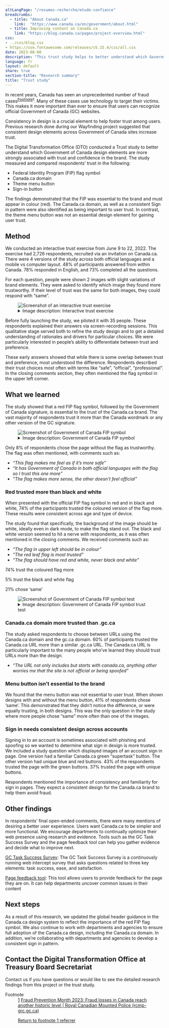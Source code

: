 ```yaml
---
altLangPage: "/resumes-recherche/etude-confiance"
breadcrumbs:
  - title: "About Canada.ca"
    link:  "https://www.canada.ca/en/government/about.html"
  - title: Improving content on Canada.ca
    link: "https://blog.canada.ca/pages/project-overview.html"
css:
- ../css/blog.css
- https://use.fontawesome.com/releases/v5.15.4/css/all.css
date: 2023-08-08
description: "This trust study helps to better understand which Government of Canada design elements are more strongly associated with trust and confidence in the brand"
language: fr
layout: default
share: true
section-title: "Research summary"
title: "Trust study"
---
```


In recent years, Canada has seen an unprecedented number of fraud cases<sup id="fn1-rf"><a class="fn-lnk" href="#fn1-rf"><span class="wb-inv">Footnote</span></a>1</sup>. Many of these cases use technology to target their victims. This makes it more important than ever to ensure that users can recognize official Government of Canada (GC) websites. 

Consistency in design is a crucial element to help foster trust among users. Previous research done during our Wayfinding project suggested that consistent design elements across Government of Canada sites increase trust. 

The Digital Transformation Office (DTO) conducted a Trust study to better understand which Government of Canada design elements are more strongly associated with trust and confidence in the brand. The study measured and compared respondents’ trust in the following:

-  Federal Identity Program (FIP) flag symbol
-  Canada.ca domain
-  Theme menu button 
-  Sign-in button  

The findings demonstrated that the FIP was essential to the brand and must appear in colour (red). The Canada.ca domain, as well as a consistent Sign in pattern were also identified as being important to user trust.  In contrast, the theme menu button was not an essential design element for gaining user trust.

## Method
We conducted an interactive trust exercise from June 9 to 22, 2022. The exercise had 2,726 respondents, recruited via an invitation on Canada.ca. There were 4 versions of the study across both official languages and a mobile vs computer layout. 48% of participants answered from within Canada. 78% responded in English, and 73% completed all the questions.

For each question, people were shown 2 images with slight variations of brand elements. They were asked to identify which image they found more trustworthy. If their level of trust was the same for both images, they could respond with “same”.

<div class="row">
<div class="mrgn-tp-lg mrgn-bttm-md col-md-8">
    <figure class="gc-complex-img" role="group"> <img alt="Screenshot of an interactive trust exercise" src="https://test.canada.ca/experimental/chelsey/research/images/trust-en.png" class="img-responsive">
      <figcaption>
        <details close="">
          <summary>Image description: Interactive trust exercise</summary>
          <p class="mrgn-tp-lg">A sample of the survey experience for respondents using a desktop computer. Two similar Canada.ca webpages are displayed side-by-side. The survey tells the user to click the image that they trust the most as the official Government of Canada website. If they trust them equally, the user is instructed to click ‘same’.</p>
        </details>
      </figcaption>
    </figure>
  </div>
</div>

Before fully launching the study, we piloted it with 35 people. These respondents explained their answers via screen-recording sessions. This qualitative stage served both to refine the study design and to get a detailed understanding of rationales and drivers for particular choices. We were particularly interested in people’s ability to differentiate between trust and preference.

These early answers showed that while there is some overlap between trust and preference, most understood the difference. Respondents described their trust choices most often with terms like “safe”, “official”, “professional”. In the closing comments section, they often mentioned the flag symbol in the upper left corner.

## What we learned
The study showed that a red FIP flag symbol, followed by the Government of Canada signature, is essential to the trust of the Canada.ca brand. The vast majority of respondents trust it more than the Canada wordmark or any other version of the GC signature. 

<div class="row">
<div class="mrgn-tp-lg mrgn-bttm-md col-md-8">
    <figure class="gc-complex-img" role="group"> <img alt="Screenshot of Government of Canada FIP symbol" src="https://test.canada.ca/experimental/chelsey/research/images/fip-en.png" class="img-responsive">
      <figcaption>
        <details close="">
          <summary>Image description: Government of Canada FIP symbol</summary>
          <p class="mrgn-tp-lg">The study found that the version of the FIP that pairs the red flag with black text was the most trusted element.</p>
        </details>
      </figcaption>
    </figure>
  </div>
</div>

Only 8% of respondents chose the page without the flag as trustworthy. The flag was often mentioned, with comments such as: 

-  _“This flag makes me feel as if it’s more safe”_
-  _“It has Government of Canada in both official languages with the flag so I trust this one more”_
-  _“The flag makes more sense, the other doesn’t feel official”_

### Red trusted more than black and white
When presented with the official FIP flag symbol in red and in black and white, 74% of the participants trusted the coloured version of the flag more. These results were consistent across age and type of device.

The study found that specifically, the background of the image should be white, ideally even in dark mode, to make the flag stand out. The black and white version seemed to hit a nerve with respondents, as it was often mentioned in the closing comments. We received comments such as:

-  _“The flag in upper left should be in colour”_
-  _“The red leaf flag is most trusted”_
-  _“The flag should have red and white, never black and white”_

74% trust the coloured flag more

5% trust the black and white flag

21% chose ‘same’

<div class="row">
<div class="mrgn-tp-lg mrgn-bttm-md col-md-8">
    <figure class="gc-complex-img" role="group"> <img alt="Screenshot of Government of Canada FIP symbol test" src="https://test.canada.ca/experimental/chelsey/research/images/ydg-en.png" class="img-responsive">
      <figcaption>
        <details close="">
          <summary>Image description: Government of Canada FIP symbol trust test</summary>
          <p class="mrgn-tp-lg">On the left, a page related to jobs for youth displays the colour version of the FIP flag symbol. On the right, the same page displays the symbol in black and white.</p>
        </details>
      </figcaption>
    </figure>
  </div>
</div>

### Canada.ca domain more trusted than .gc.ca
The study asked respondents to choose between URLs using the Canada.ca domain and the gc.ca domain. 60% of participants trusted the Canada.ca URL more than a similar .gc.ca URL. The Canada.ca URL is particularly important to the many people who’ve learned they should trust URLs more than the design.

-  _“The URL not only includes but starts with canada.ca, anything other worries me that the site is not official or being spoofed”_

### Menu button isn’t essential to the brand
We found that the menu button was not essential to user trust. When shown designs with and without the menu button, 41% of respondents chose ‘same’. This demonstrated that they didn’t notice the difference, or were equally trusting, in both designs. This was the only question in the study where more people chose “same” more often than one of the images.

### Sign in needs consistent design across accounts
Signing in to an account is sometimes associated with phishing and spoofing so we wanted to determine what sign in design is more trusted. We included a study question which displayed images of an account sign in page. One version had a familiar Canada.ca green “supertask” button. The other version had unique blue and red buttons. 43% of the respondents trusted the page with the green buttons. 37% trusted the page with unique buttons. 

Respondents mentioned the importance of consistency and familiarity for sign in pages. They expect a consistent design for the Canada.ca brand to help them avoid fraud. 

## Other findings
In respondents’ final open-ended comments, there were many mentions of desiring a better user experience. Users want Canada.ca to be simpler and more functional. We encourage departments to continually optimize their web presence using research and evidence. Tools such as the GC Task Success Survey and the page feedback tool can help you gather evidence and decide what to improve next.

[GC Task Success Survey](https://design.canada.ca/survey/index.html): The GC Task Success Survey is a continuously running web intercept survey that asks questions related to three key elements: task success, ease, and satisfaction.

[Page feedback tool](https://design.canada.ca/continuous-improvement/monitoring/feedback.html): This tool allows users to provide feedback for the page they are on. It can help departments uncover common issues in their content

## Next steps
As a result of this research, we updated the global header guidance in the Canada.ca design system to reflect the importance of the red FIP flag symbol. We also continue to work with departments and agencies to ensure full adoption of the Canada.ca design, including the Canada.ca domain. In addition, we’re collaborating with departments and agencies to develop a consistent sign in pattern.

## Contact the Digital Transformation Office at Treasury Board Secretariat
Contact us if you have questions or would like to see the detailed research findings from this project or the trust study.

<p></p>
<p></p>
<dl>
<dt id="fn1-dt">Footnote</dt>
<dd id="fn1-rf" tabindex="-1" aria-labelledby="fn1-dt">
<a class="fn-lnk" href="#fn1-rf"><span class="wb-inv">1</span></a>
<a href="https://www.rcmp-grc.gc.ca/en/news/2023/fraud-prevention-month-2023-fraud-losses-canada-reach-historic-level">Fraud Prevention Month 2023: Fraud losses in Canada reach another historic level | Royal Canadian Mounted Police (rcmp-grc.gc.ca)</a></p>
<p class="fn-rtn">
<a href="#fn1-rf"><span class="wb-inv">Return to footnote </span>1<span class="wb-inv"> referrer</span></a>
<dd>
</dl>



